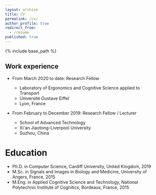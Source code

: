 ```yaml
---
layout: archive
title: CV
permalink: /cv/
author_profile: true
redirect_from:
  - /resume
published: true
---
```


{% include base_path %}

## Work experience

* From March 2020 to date: Research Fellow
  * Laboratory of Ergonomics and Cognitive Science applied to Transport
  * Université Gustave Eiffel
  * Lyon, France

* From February to December 2019: Research Fellow / Lecturer
  * School of Advanced Technology
  * Xi'an Jiaotong-Liverpool University
  * Suzhou, China  
  
Education
======
* Ph.D. in Computer Science, Cardiff University, United Kingdom, 2019
* M.Sc. in Signals and Images in Biology and Medicine, University of Angers, France, 2015
* M.Eng. in Applied Cognitive Science and Technology, National Polytechnic Institute of Cognitics, Bordeaux, France, 2015

